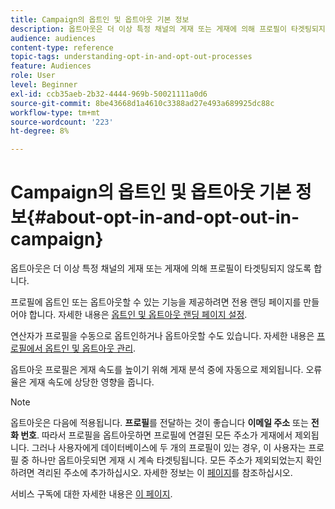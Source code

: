 ```yaml
---
title: Campaign의 옵트인 및 옵트아웃 기본 정보
description: 옵트아웃은 더 이상 특정 채널의 게재 또는 게재에 의해 프로필이 타겟팅되지 않도록 합니다.
audience: audiences
content-type: reference
topic-tags: understanding-opt-in-and-opt-out-processes
feature: Audiences
role: User
level: Beginner
exl-id: ccb35aeb-2b32-4444-969b-50021111a0d6
source-git-commit: 8be43668d1a4610c3388ad27e493a689925dc88c
workflow-type: tm+mt
source-wordcount: '223'
ht-degree: 8%

---
```


# Campaign의 옵트인 및 옵트아웃 기본 정보{#about-opt-in-and-opt-out-in-campaign}

옵트아웃은 더 이상 특정 채널의 게재 또는 게재에 의해 프로필이 타겟팅되지 않도록 합니다.

프로필에 옵트인 또는 옵트아웃할 수 있는 기능을 제공하려면 전용 랜딩 페이지를 만들어야 합니다. 자세한 내용은 [옵트인 및 옵트아웃 랜딩 페이지 설정](../../audiences/using/managing-opt-in-and-opt-out-in-campaign.md#setting-up-opt-in-and-opt-out-landing-pages).

연산자가 프로필을 수동으로 옵트인하거나 옵트아웃할 수도 있습니다. 자세한 내용은 [프로필에서 옵트인 및 옵트아웃 관리](../../audiences/using/managing-opt-in-and-opt-out-in-campaign.md#managing-opt-in-and-opt-out-from-a-profile).

옵트아웃 프로필은 게재 속도를 높이기 위해 게재 분석 중에 자동으로 제외됩니다. 오류율은 게재 속도에 상당한 영향을 줍니다.

>[!NOTE]
>
>옵트아웃은 다음에 적용됩니다. **프로필**&#x200B;를 전달하는 것이 좋습니다 **이메일 주소** 또는 **전화 번호**. 따라서 프로필을 옵트아웃하면 프로필에 연결된 모든 주소가 게재에서 제외됩니다. 그러나 사용자에게 데이터베이스에 두 개의 프로필이 있는 경우, 이 사용자는 프로필 중 하나만 옵트아웃되면 게재 시 계속 타겟팅됩니다. 모든 주소가 제외되었는지 확인하려면 격리된 주소에 추가하십시오. 자세한 정보는 이 [페이지](../../sending/using/understanding-quarantine-management.md#identifying-quarantined-addresses-for-the-entire-platform)를 참조하십시오.

서비스 구독에 대한 자세한 내용은 [이 페이지](../../audiences/using/about-subscriptions.md).
